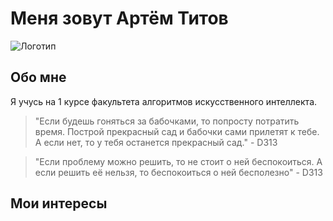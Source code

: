 # Меня зовут Артём Титов
![Логотип](https://sun9-71.userapi.com/s/v1/if2/JgjunsI8821iwr2RJSjxmvPmn781qPdm3AcRjR-lmgap4If6bL6_vVV3NDTO6ZNUhM-L-uU67ofcIZR-wFtCGARV.jpg?quality=95&as=32x24,48x36,72x54,108x81,160x120,240x180,360x270,480x360,540x405,640x480,720x540,1080x810,1179x884&from=bu&cs=1179x0)


## Обо мне

Я учусь на 1 курсе факультета алгоритмов искусственного интеллекта.

> "Если будешь гоняться за бабочками, то попросту потратить время. Построй прекрасный сад и бабочки сами прилетят к тебе.
 А если нет, то у тебя останется прекрасный сад." - D313

 > "Если проблему можно решить, то не стоит о ней беспокоиться. А если решить её нельзя, то беспокоиться о ней бесполезно" - D313


## Мои интересы
